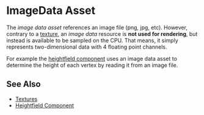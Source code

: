 # ImageData Asset

The *image data asset* references an image file (png, jpg, etc). However, contrary to a [texture](../graphics/textures-overview.md), an *image data* resource is **not used for rendering**, but instead is available to be sampled on the CPU. That means, it simply represents two-dimensional data with 4 floating point channels.

For example the [heightfield component](../terrain/heightfield-component.md) uses an image data asset to determine the height of each vertex by reading it from an image file.

## See Also


* [Textures](../graphics/textures-overview.md)
* [Heightfield Component](../terrain/heightfield-component.md)
